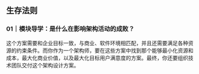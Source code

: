 <!--
 * @Author: zhangyu
 * @Email: zhangdulin@outlook.com
 * @Date: 2022-09-21 18:51:48
 * @LastEditors: zhangyu
 * @LastEditTime: 2022-11-04 10:22:21
 * @Description: 
-->

## 生存法则

### 01｜模块导学：是什么在影响架构活动的成败？
这个方案需要和企业目标一致，与商业、软件环境相匹配，并且还需要满足各种资源的约束条件。而你作为一个架构师，要在这些方案中找到那个能够最小化资源和成本，最大化商业价值，以及最大化目标用户满意度的方案。最终，你还要组织技术团队交付这个架构设计方案。
<Gitalk />
